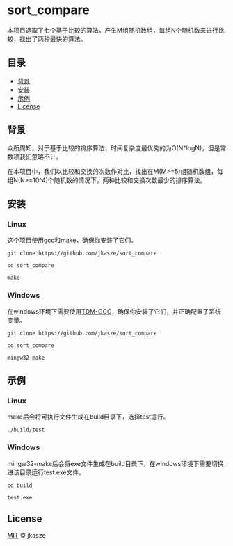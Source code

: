 # sort_compare

本项目选取了七个基于比较的算法，产生M组随机数组，每组N个随机数来进行比较，找出了两种最快的算法。

## 目录

-   [背景](#背景)
-   [安装](#安装)
-   [示例](#示例)
-   [License](#License)

## 背景

众所周知，对于基于比较的排序算法，时间复杂度最优秀的为O(N*logN)，但是常数项我们忽略不计。

在本项目中，我们以比较和交换的次数作对比，找出在M(M>=5)组随机数组，每组N(N>=10^4)个随机数的情况下，两种比较和交换次数最少的排序算法。

## 安装



### Linux

这个项目使用[gcc](https://gcc.gnu.org/)和[make](https://www.gnu.org/software/make/)，确保你安装了它们。

```shell
git clone https://github.com/jkasze/sort_compare

cd sort_compare

make
```

### Windows
在windows环境下需要使用[TDM-GCC](https://jmeubank.github.io/tdm-gcc/)，确保你安装了它们，并正确配置了系统变量。


```shell
git clone https://github.com/jkasze/sort_compare

cd sort_compare

mingw32-make
```

## 示例
### Linux
make后会将可执行文件生成在build目录下，选择test运行。

```shell
./build/test
```
### Windows
mingw32-make后会将exe文件生成在build目录下，在windows环境下需要切换进该目录运行test.exe文件。
```shell
cd build

test.exe
```

## License

[MIT](LICENSE) © jkasze



